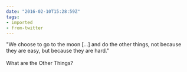 ```yaml
---
date: "2016-02-10T15:28:59Z"
tags:
- imported
- from-twitter
---
```

"We choose to go to the moon \[…\] and do the other things, not because they are easy, but because they are hard."\
\
What are the Other Things?
